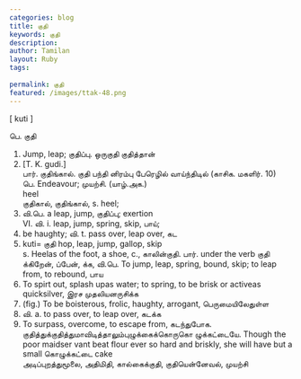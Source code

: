 ```yaml
---
categories: blog
title: குதி
keywords: குதி
description: 
author: Tamilan
layout: Ruby
tags: 
 
permalink: குதி
featured: /images/ttak-48.png
---
```

  
[ kuti ]  
  
பெ. குதி  
1. Jump, leap; குதிப்பு. ஒருகுதி குதித்தான்  
2. [T. K. gudi.]  
பார். குதிங்கால். குதி பந்தி னிரம்பு பேரெழில் வாய்ந்திடில் (காசிக. மகளிர். 10)  
பெ. Endeavour; முயற்சி. (யாழ்.அக.)  
heel  
குதிகால், குதிங்கால், s. heel;  
2. வி.பெ. a leap, jump, குதிப்பு; exertion  
VI. வி. i. leap, jump, spring, skip, பாய்;  
2. be haughty; வி. t. pass over, leap over, கட  
6. kuti= குதி hop, leap, jump, gallop, skip  
s. Heelas of the foot, a shoe, c., காலின்குதி. பார். under the verb குதி  
க்கிறேன், ப்பேன், க்க, வி.பெ. To jump, leap, spring, bound, skip; to leap from, to rebound, பாய  
2. To spirt out, splash upas water; to spring, to be brisk or activeas quicksilver, இரச முதலியனருசிக்க  
3. (fig.) To be boisterous, frolic, haughty, arrogant, பெருமையிலேதுள்ள  
4. வி. a. to pass over, to leap over, கடக்க  
5. To surpass, overcome, to escape from, கடந்துபோக. குதித்துக்குதித்துமாவிடித்தாலும்புழுக்கைக்கொருகொ ழுக்கட்டையே. Though the poor maidser vant beat flour ever so hard and briskly, she will have but a small கொழுக்கட்டை cake  
அடிப்புறத்துமூலை, அதிமிதி, கால்கைக்குதி, குதியென்னேவல், முயற்சி